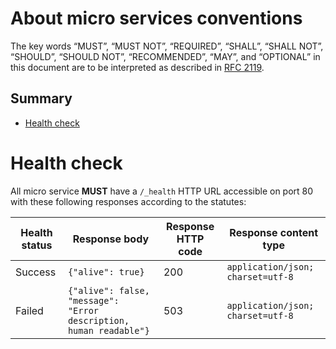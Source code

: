 # About micro services conventions

The key words “MUST”, “MUST NOT”, “REQUIRED”, “SHALL”, “SHALL NOT”, “SHOULD”, “SHOULD NOT”, “RECOMMENDED”, “MAY”, and “OPTIONAL” in this document are to be interpreted as described in [RFC 2119](https://tools.ietf.org/html/rfc2119).

## Summary

* [Health check](#health-check)

# Health check

All micro service __MUST__ have a `/_health` HTTP URL accessible on port 80 with these following responses according to the statutes:

| Health status | Response body | Response HTTP code | Response content type |
|---------------|------------------------------------------------------------------|--------------------|---------------------------------|
| Success | `{"alive": true}` | 200 | `application/json; charset=utf-8` |
| Failed | `{"alive": false, "message": "Error description, human readable"}` | 503 | `application/json; charset=utf-8` |
